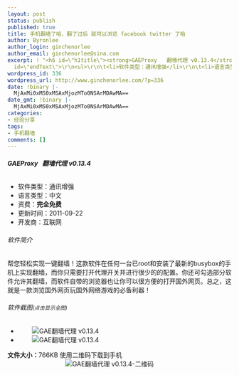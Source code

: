 ```yaml
---
layout: post
status: publish
published: true
title: 手机翻墙了哈，翻了过后 就可以浏览 facebook twitter 了哈
author: Byronlee
author_login: ginchenorlee
author_email: ginchenorlee@sina.com
excerpt: ! "<h6 id=\"h1title\"><strong>GAEProxy   翻墙代理 v0.13.4</strong></h6>\r\n<div
  id=\"endText\">\r\n<ul>\r\n\t<li>软件类型：通讯增强</li>\r\n\t<li>语言类型：中文</li>\r\n\t<li>资费：<strong>完全免费</strong></li>\r\n\t<li>更新时间：2011-09-22</li>\r\n\t<li>开发商：互联网</li>\r\n</ul>\r\n<h6>"
wordpress_id: 336
wordpress_url: http://www.ginchenorlee.com/?p=336
date: !binary |-
  MjAxMi0xMS0xMSAxMjozMTo0NSArMDAwMA==
date_gmt: !binary |-
  MjAxMi0xMS0xMSAxMjozMTo0NSArMDAwMA==
categories:
- 经验分享
tags:
- 手机翻墙
comments: []
---
```

<h6 id="h1title"><strong>GAEProxy   翻墙代理 v0.13.4</strong></h6>
<div id="endText">
<ul>
<li>软件类型：通讯增强</li>
<li>语言类型：中文</li>
<li>资费：<strong>完全免费</strong></li>
<li>更新时间：2011-09-22</li>
<li>开发商：互联网</li>
</ul>
<h6><a id="more"></a><a id="more-336"></a>软件简介</h6>
<p>帮您轻松实现一键翻墙！这款软件在任何一台已root和安装了最新的busybox的手机上实现翻墙，而你只需要打开代理开关并进行很少的的配置。你还可勾选部分软件允许其翻墙，而软件自带的浏览器也让你可以很方便的打开国外网页。总之，这就是一款浏览国外网页玩国外网络游戏的必备利器！</p>
<h6>软件截图<small>(点击显示全图)</small></h6>
<ul>
<li>        <img src="http://img1.cache.netease.com/catchpic/0/05/05CAC1F9E3E89243FB7863998D37BDF3.png" alt="GAE翻墙代理 v0.13.4" /></li>
<li>        <img src="http://img1.cache.netease.com/catchpic/7/79/79FAF89377C55043041CBA2BBB4D1004.png" alt="GAE翻墙代理 v0.13.4" /></li>
</ul>
<div><strong>文件大小：</strong>766KB 使用二维码下载到手机</div>
<div>                                 <img src="http://android.d.cn/qrcode/-/rm/2/5242/10657/?http://s.androidgame-store.com/android_download/new/game1/53/113253/gaeproxy_1.apk" alt="GAE翻墙代理 v0.13.4-二维码" /></div>
<div></div>
</div>
